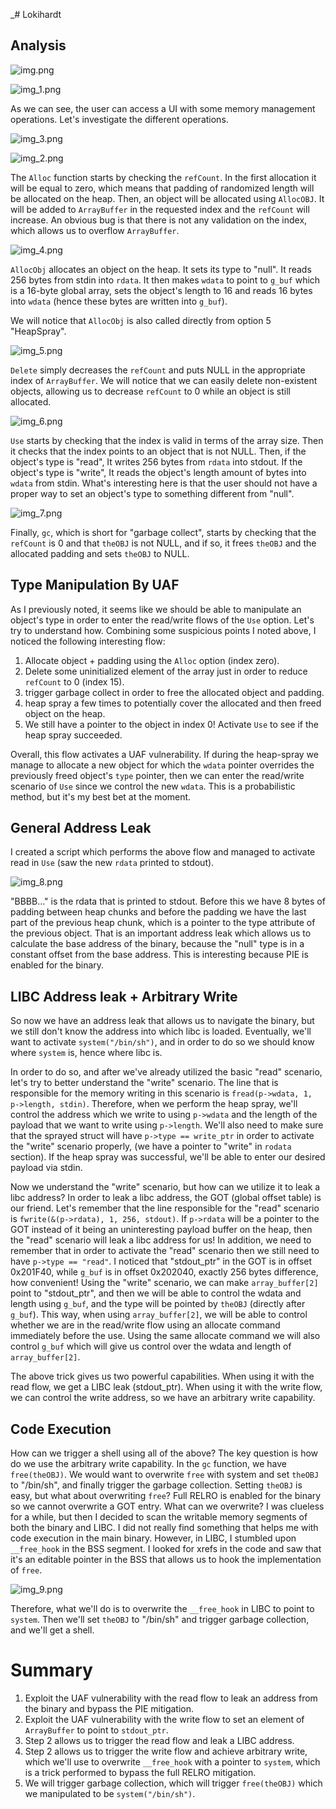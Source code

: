 _# Lokihardt
## Analysis

![img.png](img.png)

![img_1.png](img_1.png)

As we can see, the user can access a UI with some memory management operations.
Let's investigate the different operations.

![img_3.png](img_3.png)

![img_2.png](img_2.png)

The `Alloc` function starts by checking the `refCount`.
In the first allocation it will be equal to zero, 
which means that padding of randomized length will be allocated on the heap.
Then, an object will be allocated using `AllocOBJ`.
It will be added to `ArrayBuffer` in the requested index and the `refCount` will increase.
An obvious bug is that there is not any validation on the index, which allows us to overflow `ArrayBuffer`.

![img_4.png](img_4.png)

`AllocObj` allocates an object on the heap.
It sets its type to "null".
It reads 256 bytes from stdin into `rdata`.
It then makes `wdata` to point to `g_buf` which is a 16-byte global array, 
sets the object's length to 16 and reads 16 bytes into `wdata` (hence these bytes are written into `g_buf`).

We will notice that `AllocObj` is also called directly from option 5 "HeapSpray".

![img_5.png](img_5.png)

`Delete` simply decreases the `refCount` and puts NULL in the appropriate index of `ArrayBuffer`.
We will notice that we can easily delete non-existent objects, allowing us to decrease `refCount` to 0 while an object is still allocated.

![img_6.png](img_6.png)

`Use` starts by checking that the index is valid in terms of the array size.
Then it checks that the index points to an object that is not NULL.
Then, if the object's type is "read", It writes 256 bytes from `rdata` into stdout.
If the object's type is "write", It reads the object's length amount of bytes into `wdata` from stdin.
What's interesting here is that the user should not have a proper way to set an object's type to something different from "null".

![img_7.png](img_7.png)

Finally, `gc`, which is short for "garbage collect", starts by checking that the `refCount` is 0 and that `theOBJ` is not NULL,
and if so, it frees `theOBJ` and the allocated padding and sets `theOBJ` to NULL.

## Type Manipulation By UAF
As I previously noted, it seems like we should be able to manipulate an object's type in order to enter the read/write flows of the `Use` option.
Let's try to understand how.
Combining some suspicious points I noted above, I noticed the following interesting flow:
1. Allocate object + padding using the `Alloc` option (index zero).
2. Delete some uninitialized element of the array just in order to reduce `refCount` to 0 (index 15).
3. trigger garbage collect in order to free the allocated object and padding.
4. heap spray a few times to potentially cover the allocated and then freed object on the heap.
5. We still have a pointer to the object in index 0! Activate `Use` to see if the heap spray succeeded.

Overall, this flow activates a UAF vulnerability.
If during the heap-spray we manage to allocate a new object for which the `wdata` pointer overrides the previously freed object's `type` pointer,
then we can enter the read/write scenario of `Use` since we control the new `wdata`.
This is a probabilistic method, but it's my best bet at the moment.

## General Address Leak
I created a script which performs the above flow and managed to activate read in `Use` (saw the new `rdata` printed to stdout).

![img_8.png](img_8.png)

"BBBB..." is the rdata that is printed to stdout. 
Before this we have 8 bytes of padding between heap chunks and before the padding we have the last part of the previous heap chunk, 
which is a pointer to the type attribute of the previous object.
That is an important address leak which allows us to calculate the base address of the binary, 
because the "null" type is in a constant offset from the base address.
This is interesting because PIE is enabled for the binary.

## LIBC Address leak + Arbitrary Write
So now we have an address leak that allows us to navigate the binary, 
but we still don't know the address into which libc is loaded.
Eventually, we'll want to activate `system("/bin/sh")`, and in order to do so we should know where `system` is, hence where libc is.

In order to do so, and after we've already utilized the basic "read" scenario, let's try to better understand the "write" scenario.
The line that is responsible for the memory writing in this scenario is `fread(p->wdata, 1, p->length, stdin)`.
Therefore, when we perform the heap spray, 
we'll control the address which we write to using `p->wdata` and the length of the payload that we want to write using `p->length`.
We'll also need to make sure that the sprayed struct will have `p->type == write_ptr` in order to activate the "write" scenario properly,
(we have a pointer to "write" in `rodata` section).
If the heap spray was successful, we'll be able to enter our desired payload via stdin.

Now we understand the "write" scenario, but how can we utilize it to leak a libc address?
In order to leak a libc address, the GOT (global offset table) is our friend.
Let's remember that the line responsible for the "read" scenario is `fwrite(&(p->rdata), 1, 256, stdout)`.
If `p->rdata` will be a pointer to the GOT instead of it being an uninteresting payload buffer on the heap, 
then the "read" scenario will leak a libc address for us!
In addition, we need to remember that in order to activate the "read" scenario then we still need to have `p->type == "read"`.
I noticed that "stdout_ptr" in the GOT is in offset 0x201F40, while `g_buf` is in offset 0x202040, exactly 256 bytes difference, how convenient!
Using the "write" scenario, we can make `array_buffer[2]` point to "stdout_ptr", 
and then we will be able to control the wdata and length using `g_buf`, and the type will be pointed by `theOBJ` (directly after `g_buf`).
This way, when using `array_buffer[2]`, we will be able to control whether we are in the read/write flow using an allocate command immediately before the use.
Using the same allocate command we will also control `g_buf` which will give us control over the wdata and length of `array_buffer[2]`.

The above trick gives us two powerful capabilities.
When using it with the read flow, we get a LIBC leak (stdout_ptr).
When using it with the write flow, we can control the write address, so we have an arbitrary write capability.

## Code Execution
How can we trigger a shell using all of the above?
The key question is how do we use the arbitrary write capability.
In the `gc` function, we have `free(theOBJ)`.
We would want to overwrite `free` with system and set `theOBJ` to "/bin/sh", and finally trigger the garbage collection.
Setting `theOBJ` is easy, but what about overwriting `free`?
Full RELRO is enabled for the binary so we cannot overwrite a GOT entry.
What can we overwrite?
I was clueless for a while, but then I decided to scan the writable memory segments of both the binary and LIBC.
I did not really find something that helps me with code execution in the main binary.
However, in LIBC, I stumbled upon `__free_hook` in the BSS segment.
I looked for xrefs in the code and saw that it's an editable pointer in the BSS that allows us to hook the implementation of `free`.

![img_9.png](img_9.png)

Therefore, what we'll do is to overwrite the `__free_hook` in LIBC to point to `system`.
Then we'll set `theOBJ` to "/bin/sh" and trigger garbage collection, and we'll get a shell.

# Summary
1. Exploit the UAF vulnerability with the read flow to leak an address from the binary and bypass the PIE mitigation.
2. Exploit the UAF vulnerability with the write flow to set an element of `ArrayBuffer` to point to `stdout_ptr`.
3. Step 2 allows us to trigger the read flow and leak a LIBC address.
4. Step 2 allows us to trigger the write flow and achieve arbitrary write, which we'll use to overwrite `__free_hook` with a pointer to `system`, which is a trick performed to bypass the full RELRO mitigation.
5. We will trigger garbage collection, which will trigger `free(theOBJ)` which we manipulated to be `system("/bin/sh")`.